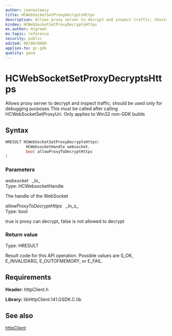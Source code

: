 ```yaml
---
author: joannaleecy
title: HCWebSocketSetProxyDecryptsHttps
description: Allows proxy server to decrypt and inspect traffic; should be used only for debugging purposes This must be called after calling HCWebSocketSetProxyUri. Only applies to Win32 non-GDK builds
kindex: HCWebSocketSetProxyDecryptsHttps
ms.author: migreen
ms.topic: reference
security: public
edited: 00/00/0000
applies-to: pc-gdk
quality: good
---
```


# HCWebSocketSetProxyDecryptsHttps  

Allows proxy server to decrypt and inspect traffic; should be used only for debugging purposes This must be called after calling HCWebSocketSetProxyUri. Only applies to Win32 non-GDK builds  

## Syntax  
  
```cpp
HRESULT HCWebSocketSetProxyDecryptsHttps(  
         HCWebsocketHandle websocket,  
         bool allowProxyToDecryptHttps  
)  
```  
  
### Parameters  
  
*websocket* &nbsp;&nbsp;\_In\_  
Type: HCWebsocketHandle  
  
The handle of the WebSocket  
  
*allowProxyToDecryptHttps* &nbsp;&nbsp;\_In\_z\_  
Type: bool  
  
true is proxy can decrypt, false is not allowed to decrypt  
  
  
### Return value  
Type: HRESULT
  
Result code for this API operation. Possible values are S_OK, E_INVALIDARG, E_OUTOFMEMORY, or E_FAIL.
  
## Requirements  
  
**Header:** httpClient.h
  
**Library:** libHttpClient.141.GSDK.C.lib
  
## See also  
[httpClient](../httpclient_members.md)  
  
  